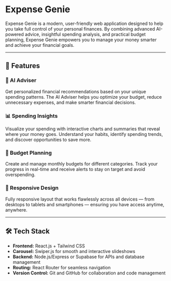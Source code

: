 # Expense Genie

Expense Genie is a modern, user-friendly web application designed to help you take full control of your personal finances. By combining advanced AI-powered advice, insightful spending analysis, and practical budget planning, Expense Genie empowers you to manage your money smarter and achieve your financial goals.

---

## 🌟 Features

### 🤖 AI Adviser

Get personalized financial recommendations based on your unique spending patterns. The AI Adviser helps you optimize your budget, reduce unnecessary expenses, and make smarter financial decisions.

### 📊 Spending Insights

Visualize your spending with interactive charts and summaries that reveal where your money goes. Understand your habits, identify spending trends, and discover opportunities to save more.

### 📅 Budget Planning

Create and manage monthly budgets for different categories. Track your progress in real-time and receive alerts to stay on target and avoid overspending.

### 📱 Responsive Design

Fully responsive layout that works flawlessly across all devices — from desktops to tablets and smartphones — ensuring you have access anytime, anywhere.

---

## 🛠️ Tech Stack

- **Frontend:** React.js + Tailwind CSS  
- **Carousel:** Swiper.js for smooth and interactive slideshows  
- **Backend:** Node.js/Express or Supabase for APIs and database management  
- **Routing:** React Router for seamless navigation  
- **Version Control:** Git and GitHub for collaboration and code management  
